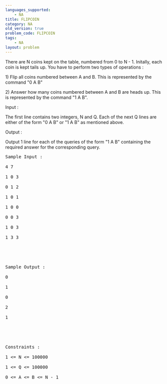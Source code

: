 ```yaml
---
languages_supported:
    - NA
title: FLIPCOIN
category: NA
old_version: true
problem_code: FLIPCOIN
tags:
    - NA
layout: problem
---
```

There are N coins kept on the table, numbered from 0 to N - 1. Initally, each coin is kept tails up. You have to perform two types of operations :

1\) Flip all coins numbered between A and B. This is represented by the command "0 A B"

2\) Answer how many coins numbered between A and B are heads up. This is represented by the command "1 A B".

Input :

The first line contains two integers, N and Q. Each of the next Q lines are either of the form "0 A B" or "1 A B" as mentioned above.

Output :

Output 1 line for each of the queries of the form "1 A B" containing the required answer for the corresponding query.

<pre>Sample Input :<br></br>4 7<br></br>1 0 3<br></br>0 1 2<br></br>1 0 1<br></br>1 0 0<br></br>0 0 3<br></br>1 0 3 <br></br>1 3 3<br></br><br></br>
</pre>
<pre>Sample Output :<br></br>0<br></br>1<br></br>0<br></br>2<br></br>1<br></br><br></br>
</pre>
<pre>Constraints :<br></br>1 <= N <= 100000<br></br>1 <= Q <= 100000<br></br>0 <= A <= B <= N - 1<br></br>
</pre>